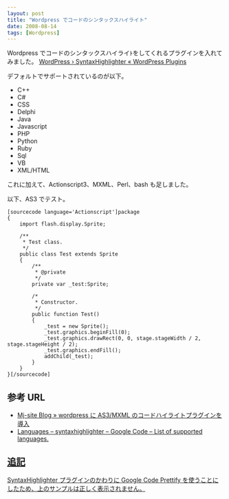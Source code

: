```yaml
---
layout: post
title: "Wordpress でコードのシンタックスハイライト"
date: 2008-08-14
tags: [Wordpress]
---
```


Wordpress でコードのシンタックスハイライﾄをしてくれるプラグインを入れてみました。
[WordPress › SyntaxHighlighter « WordPress Plugins](http://wordpress.org/extend/plugins/syntaxhighlighter/)

デフォルトでサポートされているのが以下。

- C++
- C#
- CSS
- Delphi
- Java
- Javascript
- PHP
- Python
- Ruby
- Sql
- VB
- XML/HTML

これに加えて、Actionscript3、MXML、Perl、bash も足しました。

以下、AS3 でテスト。

```
[sourcecode language='Actionscript']package
{
	import flash.display.Sprite;

	/**
	 * Test class.
	 */
	public class Test extends Sprite
	{
		/**
		 * @private
		 */
		private var _test:Sprite;

		/*
		 * Constructor.
		 */
		public function Test()
		{
			_test = new Sprite();
			_test.graphics.beginFill(0);
			_test.graphics.drawRect(0, 0, stage.stageWidth / 2, stage.stageHeight / 2);
			_test.graphics.endFill();
			addChild(_test);
		}
	}
}[/sourcecode]
```

## 参考 URL

- [Mj-site Blog » wordpress に AS3/MXML のコードハイライトプラグインを導入](http://blog.mj-site.net/2008/01/wordpress%E3%81%ABas3mxml%E3%81%AE%E3%82%B3%E3%83%BC%E3%83%89%E3%83%8F%E3%82%A4%E3%83%A9%E3%82%A4%E3%83%88%E3%83%97%E3%83%A9%E3%82%B0%E3%82%A4%E3%83%B3%E3%82%92%E5%B0%8E%E5%85%A5.html)
- [Languages &#8211; syntaxhighlighter &#8211; Google Code &#8211; List of supported languages.](http://code.google.com/p/syntaxhighlighter/wiki/Languages)

## <ins>追記</ins>

<ins>SyntaxHighlighter プラグインのかわりに Google Code Prettify を使うことにしたため、上のサンプルは正しく表示されません。</ins>
